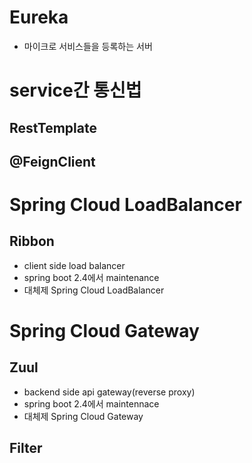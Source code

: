 # Eureka
- 마이크로 서비스들을 등록하는 서버


# service간 통신법
## RestTemplate

## @FeignClient 

# Spring Cloud LoadBalancer
## Ribbon
- client side load balancer
- spring boot 2.4에서 maintenance 
- 대체제 Spring Cloud LoadBalancer

# Spring Cloud Gateway
## Zuul
- backend side api gateway(reverse proxy)
- spring boot 2.4에서 maintennace
- 대체제 Spring Cloud Gateway

## Filter



